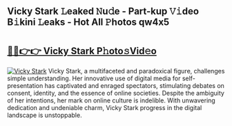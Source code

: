 ## Vicky Stark 𝙻eaked 𝙽u𝚍e - Part-kup 𝚅𝚒deo B𝚒kini 𝙻eaks - Hot All 𝙿hotos qw4x5

# <h2><a href="http://ld0lsb.urlbe.top/?page=Vicky+Stark">🔗🔗👉👉 Vicky Stark P𝚑oto𝚜Vid𝚎o</a></h2>

[![Vicky Stark](https://i.imgur.com/eBuTRDB.gif)](http://ld0lsb.urlbe.top/?page=Vicky+Stark)
Vicky Stark, a multifaceted and paradoxical figure, challenges simple understanding. Her innovative use of digital media for self-presentation has captivated and enraged spectators, stimulating debates on consent, identity, and the essence of online societies. Despite the ambiguity of her intentions, her mark on online culture is indelible. With unwavering dedication and undeniable charm, Vicky Stark progress in the digital landscape is unstoppable.
